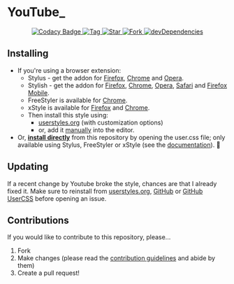 # YouTube_

<p align="center">
  <a href="https://www.codacy.com/app/StylusThemes/Youtube_?utm_source=github.com&utm_medium=referral&utm_content=StylusThemes/Youtube_&utm_campaign=badger">
    <img src="https://api.codacy.com/project/badge/Grade/c49c66965dc74808a8bfacf1111daf17" alt="Codacy Badge">
  </a>
  <a href="https://github.com/StylusThemes/Youtube_/tags">
    <img src="https://img.shields.io/github/tag/StylusThemes/Youtube_.svg?label=tag" alt="Tag">
  </a>
  <a href="https://github.com/StylusThemes/Youtube_/stargazers">
    <img src="http://github-svg-buttons.herokuapp.com/star.svg?user=StylusThemes&repo=Youtube_&style=flat&background=007ec6" alt="Star">
  </a>
  <a href="http://github.com/StylusThemes/Youtube_/fork">
    <img src="http://github-svg-buttons.herokuapp.com/fork.svg?user=StylusThemes&repo=Youtube_&style=flat&background=007ec6" alt="Fork">
  </a>
  <a href="https://david-dm.org/StylusThemes/Youtube_?type=dev">
    <img src="https://img.shields.io/david/dev/StylusThemes/Youtube_.svg?label=%20devDependencies%20" alt="devDependencies">
  </a>
</p>

## Installing

- If you're using a browser extension:
  - Stylus - get the addon for [Firefox][1], [Chrome][2] and [Opera][3].
  - Stylish - get the addon for [Firefox][4], [Chrome][5], [Opera][6], [Safari][7] and [Firefox Mobile][4].
  - FreeStyler is available for [Chrome][8].
  - xStyle is available for [Firefox][9] and [Chrome][10].<br>
  - Then install this style using:
    - [userstyles.org][11] (with customization options)
    - or, add it [manually][12] into the editor.
- Or, **[install directly][13]** from this repository by opening the user.css file; only available using Stylus, FreeStyler or xStyle (see the [documentation][14]). :tada:

## Updating

If a recent change by Youtube broke the style, chances are that I already fixed it. Make sure to reinstall from [userstyles.org][11], [GitHub][12] or [GitHub UserCSS][13] before opening an issue.

## Contributions

If you would like to contribute to this repository, please...

1. Fork
2. Make changes (please read the [contribution guidelines](./.github/CONTRIBUTING.md) and abide by them)
3. Create a pull request!

[1]: https://addons.mozilla.org/en-US/firefox/addon/styl-us/
[2]: https://chrome.google.com/webstore/detail/stylus/clngdbkpkpeebahjckkjfobafhncgmne
[3]: https://addons.opera.com/en-gb/extensions/details/stylus/
[4]: https://addons.mozilla.org/en-US/firefox/addon/stylish/
[5]: https://chrome.google.com/webstore/detail/stylish-custom-themes-for/fjnbnpbmkenffdnngjfgmeleoegfcffe
[6]: https://addons.opera.com/en/extensions/details/stylish/
[7]: http://sobolev.us/stylish/
[8]: https://chrome.google.com/webstore/detail/freestyler/hihigldmabkodfpehkgdemjklmaebmca
[9]: https://addons.mozilla.org/en-us/firefox/addon/xstyle
[10]: https://chrome.google.com/webstore/detail/xstyle/hncgkmhphmncjohllpoleelnibpmccpj
[11]: WIP
[12]: https://raw.githubusercontent.com/StylusThemes/Youtube_/master/style.css
[13]: https://raw.githubusercontent.com/StylusThemes/Youtube_/master/style.user.css
[14]: https://github.com/openstyles/stylus/wiki/Usercss
